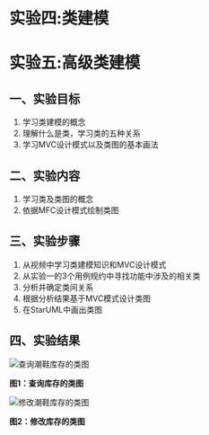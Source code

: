 # 实验四:类建模
# 实验五:高级类建模

## 一、实验目标

1. 学习类建模的概念
2. 理解什么是类，学习类的五种关系
3. 学习MVC设计模式以及类图的基本画法

## 二、实验内容

1. 学习类及类图的概念
2. 依据MFC设计模式绘制类图

## 三、实验步骤

1. 从视频中学习类建模知识和MVC设计模式
2. 从实验一的3个用例规约中寻找功能中涉及的相关类
3. 分析并确定类间关系
4. 根据分析结果基于MVC模式设计类图
5. 在StarUML中画出类图

## 四、实验结果

![查询潮鞋库存的类图](ClassDiagram1.jpg)

**图1：查询库存的类图**

![修改潮鞋库存的类图](ClassDiagram2.jpg)

**图2：修改库存的类图**
